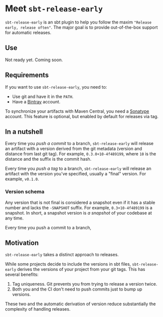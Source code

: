 # Meet `sbt-release-early`

`sbt-release-early` is an sbt plugin to help you follow the maxim
`"Release early, release often"`. The major goal is to provide out-of-the-box
support for automatic releases.

## Use

Not ready yet. Coming soon.

## Requirements

If you want to use `sbt-release-early`, you need to:
  
* Use git and have it in the `PATH`.
* Have a [Bintray](https://github.com/sbt/sbt-bintray) account.
 
To synchronize your artifacts with Maven Central, you need a [Sonatype](https://www.sonatype.com/)
account. This feature is optional, but enabled by default for releases via tag.

## In a nutshell

Every time you *push a commit* to a branch, `sbt-release-early` will release an
artifact with a version derived from the git metadata (version and distance from
last git tag). For example, `0.3.0+10-4f489199`, where `10` is the distance
and the suffix is the commit hash.

Every time you *push a tag* to a branch, `sbt-release-early` will release an
artifact with the version you've specified, usually a "final" version. For example, `v0.1.0`.

### Version schema

Any version that is not final is considered a snapshot even if it has a stable
number and lacks the `-SNAPSHOT` suffix. For example, `0.3+10-4f489199` is a
snapshot. In short, a snapshot version is *a snapshot* of your codebase at any
time.

Every time you push a commit to a branch, 


## Motivation

`sbt-release-early` takes a distinct approach to releases.

While some projects decide to include the versions in sbt files, `sbt-release-early`
derives the versions of your project from your git tags. This has several benefits:

1. Tag uniqueness. Git prevents you from trying to release a version twice.
2. Both you and the CI don't need to push commits just to bump up versions.

These two and the automatic derivation of version reduce substantially the complexity
of handling releases.

